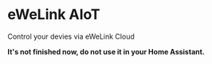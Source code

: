 # eWeLink AIoT

Control your devies via eWeLink Cloud

**It's not finished now, do not use it in your Home Assistant.**
